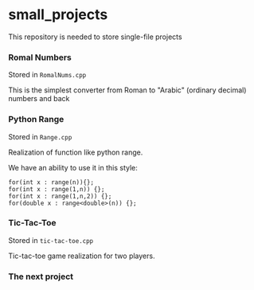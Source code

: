 # small_projects
This repository is needed to store single-file projects

### Romal Numbers 

Stored in `RomalNums.cpp`

This is the simplest converter from Roman to "Arabic" (ordinary decimal) numbers and back

### Python Range

Stored in `Range.cpp`

Realization of function like python range. 

We have an ability to use it in this style:

```
for(int x : range(n)){};
for(int x : range(1,n)) {};
for(int x : range(1,n,2)) {};
for(double x : range<double>(n)) {};
```
### Tic-Tac-Toe

Stored in `tic-tac-toe.cpp`

Tic-tac-toe game realization for two players.

### The next project
